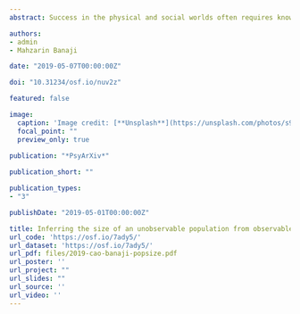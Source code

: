 ```yaml
---
abstract: Success in the physical and social worlds often requires knowledge of population size. However, many populations cannot be observed in their entirety, making direct assessment of their size difficult, if not impossible. Nevertheless, an unobservable population size can be inferred from observable samples. We measured people’s ability to make such inferences and their confidence in these inferences. Contrary to past work suggesting insensitivity to sample size and failures in statistical reasoning, inferences of populations size were accurate – but only when observable samples indicated a large underlying population. When observable samples indicated a small underlying population, inferences were systematically biased. This error, which cannot be attributed to a heuristics account, was compounded by a metacognitive failure. Confidence was highest when accuracy was at its worst. This dissociation between accuracy and confidence was confirmed by a manipulation that shifted the magnitude and variability of people’s inferences without impacting their confidence. Together, these results *a)* highlight the mental acuity and limits of a fundamental human judgment and *b)* demonstrate an inverse relationship between cognition and metacognition.

authors:
- admin
- Mahzarin Banaji

date: "2019-05-07T00:00:00Z"

doi: "10.31234/osf.io/nuv2z"

featured: false

image:
  caption: 'Image credit: [**Unsplash**](https://unsplash.com/photos/s9CC2SKySJM)'
  focal_point: ""
  preview_only: true
  
publication: "*PsyArXiv*"

publication_short: ""

publication_types:
- "3"

publishDate: "2019-05-01T00:00:00Z"

title: Inferring the size of an unobservable population from observable samples
url_code: 'https://osf.io/7ady5/'
url_dataset: 'https://osf.io/7ady5/'
url_pdf: files/2019-cao-banaji-popsize.pdf
url_poster: ''
url_project: ""
url_slides: ""
url_source: ''
url_video: ''
---
```


<!--
{{% alert note %}}
Click the *Slides* button above to demo Academic's Markdown slides feature.
{{% /alert %}}

Supplementary notes can be added here, including [code and math](https://sourcethemes.com/academic/docs/writing-markdown-latex/).
-->
